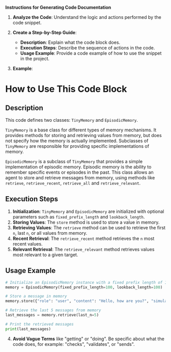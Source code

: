 **Instructions for Generating Code Documentation**

1. **Analyze the Code**: Understand the logic and actions performed by the code snippet.

2. **Create a Step-by-Step Guide**:
    - **Description**: Explain what the code block does.
    - **Execution Steps**: Describe the sequence of actions in the code.
    - **Usage Example**: Provide a code example of how to use the snippet in the project.

3. **Example**:

How to Use This Code Block
=========================================================================================

Description
-------------------------
This code defines two classes: `TinyMemory` and `EpisodicMemory`. 

`TinyMemory` is a base class for different types of memory mechanisms. It provides methods for storing and retrieving values from memory, but does not specify how the memory is actually implemented. Subclasses of `TinyMemory` are responsible for providing specific implementations of memory.

`EpisodicMemory` is a subclass of `TinyMemory` that provides a simple implementation of episodic memory. Episodic memory is the ability to remember specific events or episodes in the past. This class allows an agent to store and retrieve messages from memory, using methods like `retrieve`, `retrieve_recent`, `retrieve_all` and `retrieve_relevant`.

Execution Steps
-------------------------
1. **Initialization**: `TinyMemory` and `EpisodicMemory` are initialized with optional parameters such as `fixed_prefix_length` and `lookback_length`. 
2. **Storing Values**: The `store` method is used to store a value in memory.
3. **Retrieving Values**: The `retrieve` method can be used to retrieve the first `n`, last `n`, or all values from memory. 
4. **Recent Retrieval**: The `retrieve_recent` method retrieves the `n` most recent values. 
5. **Relevant Retrieval**: The `retrieve_relevant` method retrieves values most relevant to a given target.

Usage Example
-------------------------

```python
# Initialize an EpisodicMemory instance with a fixed prefix length of 100 and a lookback length of 100
memory = EpisodicMemory(fixed_prefix_length=100, lookback_length=100)

# Store a message in memory
memory.store({"role": "user", "content": "Hello, how are you?", "simulation_timestamp": "2023-10-26T10:00:00"})

# Retrieve the last 5 messages from memory
last_messages = memory.retrieve(last_n=5)

# Print the retrieved messages
print(last_messages)
```

4. **Avoid Vague Terms** like "getting" or "doing". Be specific about what the code does, for example: "checks", "validates", or "sends".
